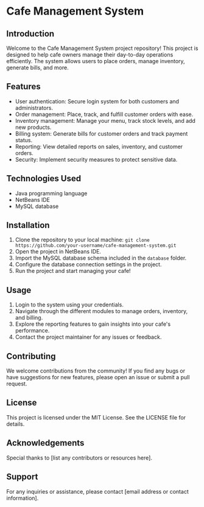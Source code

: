 # Cafe Management System

## Introduction
Welcome to the Cafe Management System project repository! This project is designed to help cafe owners manage their day-to-day operations efficiently. The system allows users to place orders, manage inventory, generate bills, and more.

## Features
- User authentication: Secure login system for both customers and administrators.
- Order management: Place, track, and fulfill customer orders with ease.
- Inventory management: Manage your menu, track stock levels, and add new products.
- Billing system: Generate bills for customer orders and track payment status.
- Reporting: View detailed reports on sales, inventory, and customer orders.
- Security: Implement security measures to protect sensitive data.

## Technologies Used
- Java programming language
- NetBeans IDE
- MySQL database

## Installation
1. Clone the repository to your local machine: `git clone https://github.com/your-username/cafe-management-system.git`
2. Open the project in NetBeans IDE.
3. Import the MySQL database schema included in the `database` folder.
4. Configure the database connection settings in the project.
5. Run the project and start managing your cafe!

## Usage
1. Login to the system using your credentials.
2. Navigate through the different modules to manage orders, inventory, and billing.
3. Explore the reporting features to gain insights into your cafe's performance.
4. Contact the project maintainer for any issues or feedback.

## Contributing
We welcome contributions from the community! If you find any bugs or have suggestions for new features, please open an issue or submit a pull request.

## License
This project is licensed under the MIT License. See the LICENSE file for details.

## Acknowledgements
Special thanks to [list any contributors or resources here].

## Support
For any inquiries or assistance, please contact [email address or contact information].
